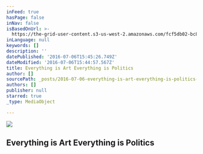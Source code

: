 ```yaml
---
inFeed: true
hasPage: false
inNav: false
isBasedOnUrl: >-
  https://the-grid-user-content.s3-us-west-2.amazonaws.com/fcf5db02-bc87-4ad4-8aa1-c14a0109df12.jpg
inLanguage: null
keywords: []
description: ''
datePublished: '2016-07-06T15:45:26.749Z'
dateModified: '2016-07-06T15:44:57.567Z'
title: Everything is Art Everything is Politics
author: []
sourcePath: _posts/2016-07-06-everything-is-art-everything-is-politics-.md
authors: []
publisher: null
starred: true
_type: MediaObject

---
```

![](https://the-grid-user-content.s3-us-west-2.amazonaws.com/fcf5db02-bc87-4ad4-8aa1-c14a0109df12.jpg)

## Everything is Art Everything is Politics